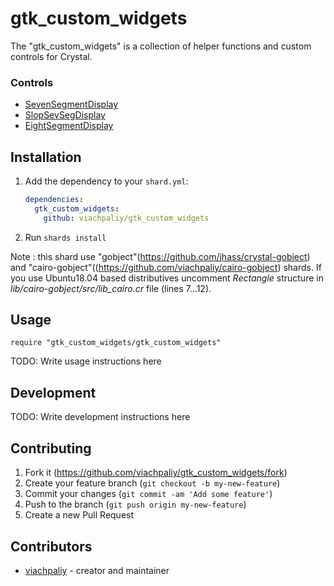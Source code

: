 # gtk_custom_widgets

The "gtk_custom_widgets" is a collection of helper functions and custom controls for Crystal.

### Controls

 - [SevenSegmentDisplay](doc/Controls/SevenSegmentDisplay.md)
 - [SlopSevSegDisplay](doc/Controls/SlopSevSegDisplay.md)
 - [EightSegmentDisplay](doc/Controls/EightSegmentDisplay.md)
 

## Installation

1. Add the dependency to your `shard.yml`:

   ```yaml
   dependencies:
     gtk_custom_widgets:
       github: viachpaliy/gtk_custom_widgets
   ```

2. Run `shards install`

Note : this shard use "gobject"(https://github.com/jhass/crystal-gobject) and "cairo-gobject"((https://github.com/viachpaliy/cairo-gobject) shards.
 If you use Ubuntu18.04 based distributives uncomment *Rectangle* structure in *lib/cairo-gobject/src/lib_cairo.cr* file (lines 7...12). 



## Usage

```crystal
require "gtk_custom_widgets/gtk_custom_widgets"
```

TODO: Write usage instructions here

## Development

TODO: Write development instructions here

## Contributing

1. Fork it (<https://github.com/viachpaliy/gtk_custom_widgets/fork>)
2. Create your feature branch (`git checkout -b my-new-feature`)
3. Commit your changes (`git commit -am 'Add some feature'`)
4. Push to the branch (`git push origin my-new-feature`)
5. Create a new Pull Request

## Contributors

- [viachpaliy](https://github.com/your-github-user) - creator and maintainer
